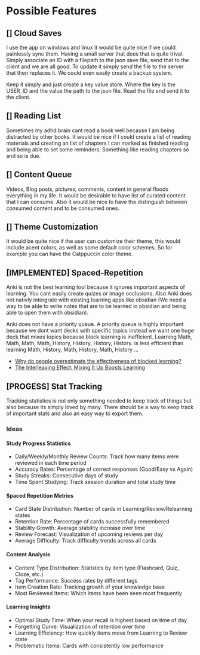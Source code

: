 # Possible Features

## [] Cloud Saves

I use the app on windows and linux it would be quite nice if we could painlessly sync them. Having a small server that does that is quite trival. Simply associate an ID with a filepath to the json save file, send that to the client and we are all good. To update it simply send the file to the server that then replaces it. We could even easily create a backup system.

Keep it simply and just create a key value store. Where the key is the USER_ID and the value the path to the json file. Read the file and send it to the client.

## [] Reading List

Sometimes my adhd brain cant read a book well because I am being distracted by other books. It would be nice if I could create a list of reading materials and creating an list of chapters I can marked as finished reading and being able to set some reminders. Something like reading chapters so and so is due.

## [] Content Queue

Videos, Blog posts, pictures, comments, content in general floods everything in my life. It would be desirable to have list of curated content that I can consume. Also it would be nice to have the distinguish between consumed content and to be consumed ones.

## [] Theme Customization

It would be quite nice if the user can customize their theme, this would include acent colors, as well as some default color schemes. So for example you can have the Catppuccin color theme.

## [IMPLEMENTED] Spaced-Repetition

Anki is not the best learning tool because it ignores important aspects of learning. You cant easily create quizes or image occlusions. Also Anki does not nativly intergrate with existing learning apps like obsidian (We need a way to be able to write notes that are to be learned in obsidian and being able to open them with obsidian).

Anki does not have a priority queue. A priority queue is highly important because we dont want decks with specific topics instead we want one huge deck that mixes topics because block learning is inefficient. Learning Math, Math, Math, Math, History, History, History, History. is less efficient than learning Math, History, Math, History, Math, History ...

- [Why do people overestimate the effectiveness of blocked learning?](https://link.springer.com/article/10.3758/s13423-022-02225-7)
- [The Interleaving Effect: Mixing It Up Boosts Learning](https://www.scientificamerican.com/article/the-interleaving-effect-mixing-it-up-boosts-learning/#:~:text=With%20blocking%2C%20a%20single%20strategy,them%20into%20short%2Dterm%20memory.)

## [PROGESS] Stat Tracking

Tracking statistics is not only something needed to keep track of things but also because its simply loved by many. There should be a way to keep track of important stats and also an easy way to export them.

### Ideas

#### Study Progress Statistics

- Daily/Weekly/Monthly Review Counts: Track how many items were reviewed in each time period
- Accuracy Rates: Percentage of correct responses (Good/Easy vs Again)
- Study Streaks: Consecutive days of study
- Time Spent Studying: Track session duration and total study time

#### Spaced Repetition Metrics

- Card State Distribution: Number of cards in Learning/Review/Relearning states
- Retention Rate: Percentage of cards successfully remembered
- Stability Growth: Average stability increase over time
- Review Forecast: Visualization of upcoming reviews per day
- Average Difficulty: Track difficulty trends across all cards

#### Content Analysis

- Content Type Distribution: Statistics by item type (Flashcard, Quiz, Cloze, etc.)
- Tag Performance: Success rates by different tags
- Item Creation Rate: Tracking growth of your knowledge base
- Most Reviewed Items: Which items have been seen most frequently

#### Learning Insights

- Optimal Study Time: When your recall is highest based on time of day
- Forgetting Curve: Visualization of retention over time
- Learning Efficiency: How quickly items move from Learning to Review state
- Problematic Items: Cards with consistently low performance
